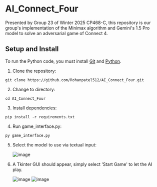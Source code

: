 # AI_Connect_Four
Presented by Group 23 of Winter 2025 CP468-C, this repository is our group's implementation of the Minimax algorithm and Gemini's 1.5 Pro model to solve an adversarial game of Connect 4.

## Setup and Install
To run the Python code, you must install [Git](https://git-scm.com/downloads) and [Python](https://www.python.org/).


1. Clone the repository:
```shell
git clone https://github.com/Rohanpatel512/AI_Connect_Four.git
```

2. Change to directory:
```shell
cd AI_Connect_Four
```

3. Install dependencies:
```shell
pip install -r requirements.txt
```

4. Run game_interface.py:
```shell
py game_interface.py
```

5. Select the model to use via textual input:

    ![image](https://github.com/user-attachments/assets/f02f2fc4-99c1-42b9-b6ba-c5c74a0c650e)

6. A Tkinter GUI should appear, simply select 'Start Game' to let the AI play.

    ![image](https://github.com/user-attachments/assets/49fa4915-a948-4fbe-bcef-b7c2224d82df)
    ![image](https://github.com/user-attachments/assets/ac9fd628-9352-4e8a-94db-a3eac5453230)
